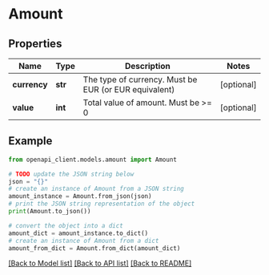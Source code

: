 # Amount


## Properties

Name | Type | Description | Notes
------------ | ------------- | ------------- | -------------
**currency** | **str** | The type of currency. Must be EUR (or EUR equivalent) | [optional] 
**value** | **int** | Total value of amount. Must be &gt;&#x3D; 0 | [optional] 

## Example

```python
from openapi_client.models.amount import Amount

# TODO update the JSON string below
json = "{}"
# create an instance of Amount from a JSON string
amount_instance = Amount.from_json(json)
# print the JSON string representation of the object
print(Amount.to_json())

# convert the object into a dict
amount_dict = amount_instance.to_dict()
# create an instance of Amount from a dict
amount_from_dict = Amount.from_dict(amount_dict)
```
[[Back to Model list]](../README.md#documentation-for-models) [[Back to API list]](../README.md#documentation-for-api-endpoints) [[Back to README]](../README.md)


